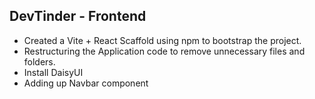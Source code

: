 ## DevTinder - Frontend

- Created a Vite + React Scaffold using npm to bootstrap the project.
- Restructuring the Application code to remove unnecessary files and folders.
- Install DaisyUI
- Adding up Navbar component
